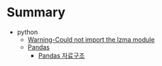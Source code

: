 # Summary

* python
	* [Warning-Could not import the lzma module](./python/2020-04-28-liblzma-dev.md)
	* [Pandas](./python/pandas/README.md)
		* [Pandas 자료구조](./python/pandas/2020-04-28-pandasDataStruct.md)